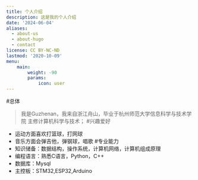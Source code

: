 ```yaml
---
title: 个人介绍
description: 这是我的个人介绍
date: '2024-06-04'
aliases:
  - about-us
  - about-hugo
  - contact
license: CC BY-NC-ND
lastmod: '2020-10-09'
menu:
    main: 
        weight: -90
        params:
            icon: user
---
```


#总体
>我是Guzhenan，我来自浙江舟山，毕业于杭州师范大学信息科学与技术学院 主修计算机科学与技术；
#兴趣爱好
* 运动方面喜欢打篮球，打网球
* 音乐方面会弹吉他，弹钢球，唱歌
#专业能力
* 知识储备：数据结构，操作系统，计算机网络，计算机组成原理
* 编程语言：熟悉C语言，Python，C++
* 数据库：Mysql
* 主控板：STM32,ESP32,Arduino

